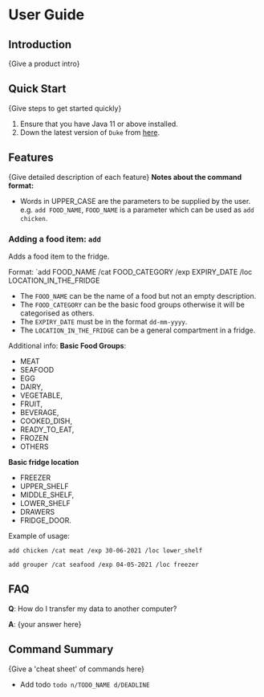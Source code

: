 # User Guide

## Introduction

{Give a product intro}

## Quick Start

{Give steps to get started quickly}

1. Ensure that you have Java 11 or above installed.
1. Down the latest version of `Duke` from [here](http://link.to/duke).

## Features 

{Give detailed description of each feature}
**Notes about the command format:**

* Words in UPPER_CASE are the parameters to be supplied by the user.\
  e.g. `add FOOD_NAME`, `FOOD_NAME` is a parameter which can be used as `add chicken`.
  
### Adding a food item: `add`
Adds a food item to the fridge.

Format: `add FOOD_NAME /cat FOOD_CATEGORY /exp EXPIRY_DATE /loc LOCATION_IN_THE_FRIDGE

* The `FOOD_NAME` can be the name of a food but not an empty description. 
* The `FOOD_CATEGORY` can be the basic food groups otherwise it will be categorised as others.
* The `EXPIRY_DATE` must be in the format `dd-mm-yyyy`.
* The `LOCATION_IN_THE_FRIDGE` can be a general compartment in a fridge.
  
Additional info:
**Basic Food Groups**:
* MEAT 
* SEAFOOD 
* EGG 
* DAIRY, 
* VEGETABLE, 
* FRUIT, 
* BEVERAGE, 
* COOKED_DISH, 
* READY_TO_EAT, 
* FROZEN
* OTHERS

**Basic fridge location**
* FREEZER 
* UPPER_SHELF
* MIDDLE_SHELF,
* LOWER_SHELF
* DRAWERS
* FRIDGE_DOOR.

Example of usage: 

`add chicken /cat meat /exp 30-06-2021 /loc lower_shelf`

`add grouper /cat seafood /exp 04-05-2021 /loc freezer`

## FAQ

**Q**: How do I transfer my data to another computer? 

**A**: {your answer here}

## Command Summary

{Give a 'cheat sheet' of commands here}

* Add todo `todo n/TODO_NAME d/DEADLINE`
